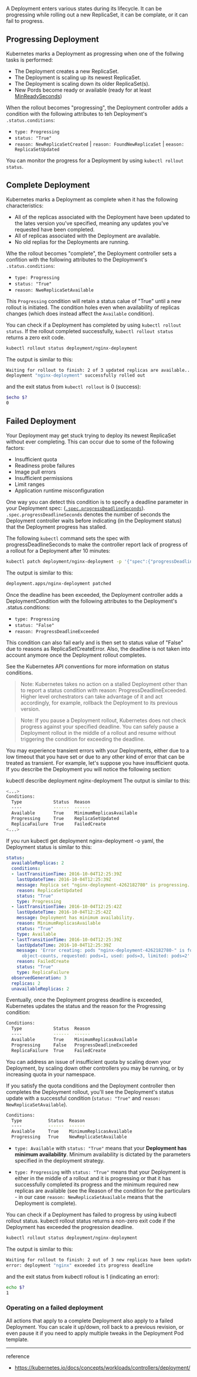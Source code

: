 
A Deployment enters various states during its lifecycle. It can be progressing while rolling out a new ReplicaSet, it can be complate, or it can fail to progress.

## Progressing Deployment

Kubernetes marks a Deployment as progressing when one of the follwing tasks is performed:
- The Deployment creates a new ReplicaSet.
- The Deployment is scaling up its newest ReplicaSet.
- The Deployment is scaling down its older ReplicaSet(s).
- New Pords become ready or available (ready for at least [MinReadySeconds](https://kubernetes.io/docs/concepts/workloads/controllers/deployment/#min-ready-seconds))

When the rollout becomes "progressing", the Deployment controller adds a condition with the following attributes to teh Deployment's `.status.conditions`:
- `type: Progressing`
- `status: "True"`
- `reason: NewReplicaSetCreated` | `reason: FoundNewReplicaSet` | `eeason: ReplicaSetUpdated`

You can monitor the progress for a Deployment by using `kubectl rollout status`.

## Complete Deployment

Kubernetes marks a Deployment as complete when it has the following characteristics:
- All of the replicas associated with the Deployment have been updated to the lates version you've specified, meaning any updates you've requested have been completed.
- All of replicas associated with the Deployment are available.
- No old replias for the Deployments are running.

Whe the rollout becomes "complete", the Deployment controller sets a confition with the following attributes to the Deploymwnt's `.status.conditions`:

- `type: Progressing`
- `status: "True"`
- `reason: NweReplicaSetAvailable`

This `Progressing` condition will retain a status calue of "True" until a new rollout is initiated. The condition holes even when availability of replicas changes (which does instead affect the `Available` condition).

You can check if a Deployment has completed by using `kubectl rollout status`. If the rollout completed successfully, `kubectl rollout status` returns a zero exit code.

```bash
kubectl rollout status deployment/nginx-deployment
```

The output is similar to this:

```bash
Waiting for rollout to finish: 2 of 3 updated replicas are available...
deployment "nginx-deployment" successfully rolled out
```

and the exit status from `kubectl rollout` is 0 (success):

```bash
$echo $?
0
```

## Failed Deployment 

Your Deployment may get stuck trying to deploy its newest ReplicaSet without ever completing. This can occur due to some of the following factors:

- Insufficient quota
- Readiness probe failures
- Image pull errors
- Insufficient permissions
- Limit ranges
- Application runtime misconfiguration

One way you can detect this condition is to specify a deadline parameter in your Deployment spec: ([`.spec.progressDeadlineSeconds`](https://kubernetes.io/docs/concepts/workloads/controllers/deployment/#progress-deadline-seconds)). `.spec.progressDeadlineSeconds` denotes the number of seconds the Deployment controller waits before indicating (in the Deployment status) that the Deployment progress has stalled.

The following `kubectl` command sets the spec with progressDeadlineSeconds to make the controller report lack of progress of a rollout for a Deployment after 10 minutes:

```bash
kubectl patch deployment/nginx-deployment -p '{"spec":{"progressDeadlineSeconds":600}}'
```

The output is similar to this:

```bash
deployment.apps/nginx-deployment patched
```

Once the deadline has been exceeded, the Deployment controller adds a DeploymentCondition with the following attributes to the Deployment's .status.conditions:

- `type: Progressing`
- `status: "False"`
- `reason: ProgressDeadlineExceeded`

This condition can also fail early and is then set to status value of "False" due to reasons as ReplicaSetCreateError. Also, the deadline is not taken into account anymore once the Deployment rollout completes.

See the Kubernetes API conventions for more information on status conditions.

> Note: Kubernetes takes no action on a stalled Deployment other than to report a status condition with reason: ProgressDeadlineExceeded. Higher level orchestrators can take advantage of it and act accordingly, for example, rollback the Deployment to its previous version.
 
> Note: If you pause a Deployment rollout, Kubernetes does not check progress against your specified deadline. You can safely pause a Deployment rollout in the middle of a rollout and resume without triggering the condition for exceeding the deadline.

You may experience transient errors with your Deployments, either due to a low timeout that you have set or due to any other kind of error that can be treated as transient. For example, let's suppose you have insufficient quota. If you describe the Deployment you will notice the following section:

kubectl describe deployment nginx-deployment
The output is similar to this:

```bash
<...>
Conditions:
  Type            Status  Reason
  ----            ------  ------
  Available       True    MinimumReplicasAvailable
  Progressing     True    ReplicaSetUpdated
  ReplicaFailure  True    FailedCreate
<...>
```

If you run kubectl get deployment nginx-deployment -o yaml, the Deployment status is similar to this:

```yaml
status:
  availableReplicas: 2
  conditions:
  - lastTransitionTime: 2016-10-04T12:25:39Z
    lastUpdateTime: 2016-10-04T12:25:39Z
    message: Replica set "nginx-deployment-4262182780" is progressing.
    reason: ReplicaSetUpdated
    status: "True"
    type: Progressing
  - lastTransitionTime: 2016-10-04T12:25:42Z
    lastUpdateTime: 2016-10-04T12:25:42Z
    message: Deployment has minimum availability.
    reason: MinimumReplicasAvailable
    status: "True"
    type: Available
  - lastTransitionTime: 2016-10-04T12:25:39Z
    lastUpdateTime: 2016-10-04T12:25:39Z
    message: 'Error creating: pods "nginx-deployment-4262182780-" is forbidden: exceeded quota:
      object-counts, requested: pods=1, used: pods=3, limited: pods=2'
    reason: FailedCreate
    status: "True"
    type: ReplicaFailure
  observedGeneration: 3
  replicas: 2
  unavailableReplicas: 2
```

Eventually, once the Deployment progress deadline is exceeded, Kubernetes updates the status and the reason for the Progressing condition:

```bash
Conditions:
  Type            Status  Reason
  ----            ------  ------
  Available       True    MinimumReplicasAvailable
  Progressing     False   ProgressDeadlineExceeded
  ReplicaFailure  True    FailedCreate
```

You can address an issue of insufficient quota by scaling down your Deployment, by scaling down other controllers you may be running, or by increasing quota in your namespace.

If you satisfy the quota conditions and the Deployment controller then completes the Deployment rollout, you'll see the Deployment's status update with a successful condition (`status: "True"` and `reason: NewReplicaSetAvailable`).

```bash
Conditions:
  Type          Status  Reason
  ----          ------  ------
  Available     True    MinimumReplicasAvailable
  Progressing   True    NewReplicaSetAvailable
```

- `type: Available` with `status: "True"` means that your **Deployment has minimum availability**. Minimum availability is dictated by the parameters specified in the deployment strategy.

- `type: Progressing` with `status: "True"` means that your Deployment is either in the middle of a rollout and it is progressing or that it has successfully completed its progress and the minimum required new replicas are available (see the Reason of the condition for the particulars - in our case `reason: NewReplicaSetAvailable` means that the Deployment is complete).

You can check if a Deployment has failed to progress by using kubectl rollout status. kubectl rollout status returns a non-zero exit code if the Deployment has exceeded the progression deadline.

```bash
kubectl rollout status deployment/nginx-deployment
```

The output is similar to this:

```bash
Waiting for rollout to finish: 2 out of 3 new replicas have been updated...
error: deployment "nginx" exceeded its progress deadline
```

and the exit status from kubectl rollout is 1 (indicating an error):

```bash
echo $?
1
```

### Operating on a failed deployment

All actions that apply to a complete Deployment also apply to a failed Deployment. You can scale it up/down, roll back to a previous revision, or even pause it if you need to apply multiple tweaks in the Deployment Pod template.

---
reference
- https://kubernetes.io/docs/concepts/workloads/controllers/deployment/